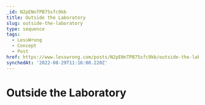```yaml
---
_id: N2pENnTPB75sfc9kb
title: Outside the Laboratory
slug: outside-the-laboratory
type: sequence
tags:
  - LessWrong
  - Concept
  - Post
href: https://www.lesswrong.com/posts/N2pENnTPB75sfc9kb/outside-the-laboratory
synchedAt: '2022-08-29T11:16:08.220Z'
---
```

# Outside the Laboratory

